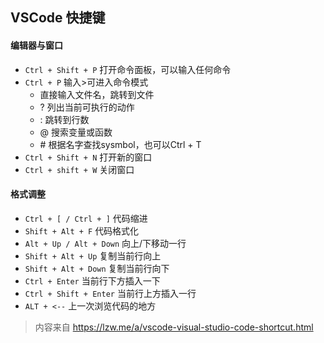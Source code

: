 ## VSCode 快捷键

#### 编辑器与窗口
* `Ctrl + Shift + P` 打开命令面板，可以输入任何命令
* `Ctrl + P` 输入>可进入命令模式
    * 直接输入文件名，跳转到文件
    * ? 列出当前可执行的动作
    * : 跳转到行数
    * @ 搜索变量或函数
    * \# 根据名字查找sysmbol，也可以Ctrl + T
* `Ctrl + Shift + N` 打开新的窗口
* `Ctrl + shift + W` 关闭窗口

#### 格式调整
* `Ctrl + [ / Ctrl + ]` 代码缩进
* `Shift + Alt + F` 代码格式化
* `Alt + Up / Alt + Down` 向上/下移动一行
* `Shift + Alt + Up`  复制当前行向上
* `Shift + Alt + Down` 复制当前行向下
* `Ctrl + Enter` 当前行下方插入一下
* `Ctrl + Shift + Enter` 当前行上方插入一行
* `ALT + <--` 上一次浏览代码的地方

> 内容来自 https://lzw.me/a/vscode-visual-studio-code-shortcut.html